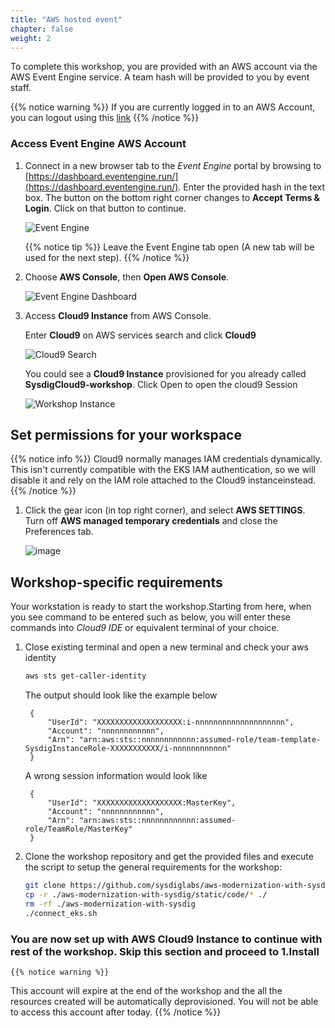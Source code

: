 ```yaml
---
title: "AWS hosted event"
chapter: false
weight: 2
---
```


To complete this workshop, you are provided with an AWS account via the AWS Event Engine service. A team hash will be provided to you by event staff.

{{% notice warning %}}
If you are currently logged in to an AWS Account, you can logout using this [link](https://console.aws.amazon.com/console/logout!doLogout)
{{% /notice %}}


### Access Event Engine AWS Account

1. Connect in a new browser tab to the _Event Engine_ portal by browsing to
   [https://dashboard.eventengine.run/](https://dashboard.eventengine.run/).
   Enter the provided hash in the text box. 
   The button on the bottom right corner changes to **Accept Terms & Login**.
   Click on that button to continue.

    ![Event Engine](/images/10_prerequisites/event-engine-initial-screen.png)

    {{% notice tip %}}
Leave the Event Engine tab open (A new tab will be used for the next step).
{{% /notice %}}

2. Choose **AWS Console**, then **Open AWS Console**.

    ![Event Engine Dashboard](/images/10_prerequisites/event-engine-dashboard.png)

3. Access **Cloud9 Instance** from AWS Console.
   
    Enter **Cloud9** on AWS services search and click **Cloud9**

    ![Cloud9 Search](/images/10_prerequisites/console-cloud9.png)

    You could see a **Cloud9 Instance**  provisioned for you already called **SysdigCloud9-workshop**. Click Open to open the cloud9 Session

    ![Workshop Instance](/images/10_prerequisites/cloud9-workshop.png)

## Set permissions for your workspace

{{% notice info %}}
Cloud9 normally manages IAM credentials dynamically. This isn't currently compatible with
the EKS IAM authentication, so we will disable it and rely on the IAM role attached to the Cloud9 instanceinstead.
{{% /notice %}}


1. Click the gear icon (in top right corner),
   and select **AWS SETTINGS**. Turn off **AWS managed temporary credentials** and close the Preferences tab.
   
   ![image](/images/10_prerequisites/iamRoleWorkspace.gif)



## Workshop-specific requirements

Your workstation is ready to start the workshop.Starting from here, when you see command to be entered such as below, you will enter these commands into *Cloud9 IDE* or equivalent terminal of your choice.

1. Close existing terminal and open a new terminal and check your aws identity
   ```bash
   aws sts get-caller-identity
   ```
   The output should look like the example below

   ```
    {
        "UserId": "XXXXXXXXXXXXXXXXXXX:i-nnnnnnnnnnnnnnnnnnnn",
        "Account": "nnnnnnnnnnnn",
        "Arn": "arn:aws:sts::nnnnnnnnnnnn:assumed-role/team-template-SysdigInstanceRole-XXXXXXXXXXX/i-nnnnnnnnnnnn"
    } 
   ```

   A wrong session information would look like 
   ```   
    {   
        "UserId": "XXXXXXXXXXXXXXXXXXX:MasterKey",
        "Account": "nnnnnnnnnnnn",
        "Arn": "arn:aws:sts::nnnnnnnnnnnn:assumed-role/TeamRole/MasterKey"
    }
   ```

2. Clone the workshop repository and get the provided files and execute the script to setup the general requirements for the workshop:

   ```bash
   git clone https://github.com/sysdiglabs/aws-modernization-with-sysdig
   cp -r ./aws-modernization-with-sysdig/static/code/* ./
   rm -rf ./aws-modernization-with-sysdig
   ./connect_eks.sh
   ```


### You are now set up with AWS Cloud9 Instance to continue with rest of the workshop. Skip this section and proceed to **1.Install**


    {{% notice warning %}}
This account will expire at the end of the workshop and the all the resources created will be automatically deprovisioned. You will not be able to access this account after today.
{{% /notice %}}
